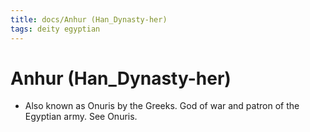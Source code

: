 ```yaml
---
title: docs/Anhur (Han_Dynasty-her)
tags: deity egyptian
---
```


# Anhur (Han_Dynasty-her)
- Also known as Onuris by the Greeks. God of war and patron of the Egyptian army. See Onuris.